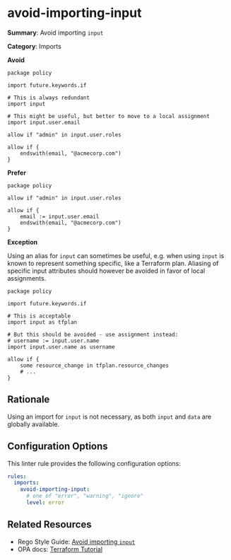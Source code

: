 # avoid-importing-input

**Summary**: Avoid importing `input`

**Category**: Imports

**Avoid**
```rego
package policy

import future.keywords.if

# This is always redundant
import input

# This might be useful, but better to move to a local assignment
import input.user.email

allow if "admin" in input.user.roles

allow if {
    endswith(email, "@acmecorp.com")
}
```

**Prefer**
```rego
package policy

allow if "admin" in input.user.roles

allow if {
    email := input.user.email
    endswith(email, "@acmecorp.com")
}
```

**Exception**

Using an alias for `input` can sometimes be useful, e.g. when using `input` is known to represent something specific,
like a Terraform plan. Aliasing of specific input attributes should however be avoided in favor of local assignments.

```rego
package policy

import future.keywords.if

# This is acceptable
import input as tfplan

# But this should be avoided - use assignment instead:
# username := input.user.name
import input.user.name as username

allow if {
    some resource_change in tfplan.resource_changes
    # ...
}
```

## Rationale

Using an import for `input` is not necessary, as both `input` and `data` are globally available. 

## Configuration Options

This linter rule provides the following configuration options:

```yaml
rules: 
  imports:
    avoid-importing-input:
      # one of "error", "warning", "ignore"
      level: error
```

## Related Resources

- Rego Style Guide: [Avoid importing `input`](https://github.com/StyraInc/rego-style-guide#avoid-importing-input)
- OPA docs: [Terraform Tutorial](https://www.openpolicyagent.org/docs/latest/terraform)
